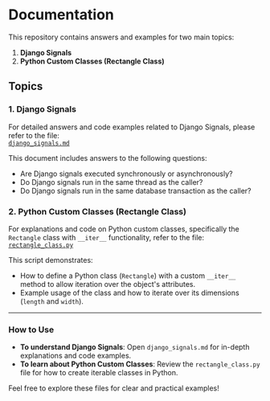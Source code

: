 
# Documentation

This repository contains answers and examples for two main topics:

1. **Django Signals**
2. **Python Custom Classes (Rectangle Class)**

## Topics

### 1. Django Signals
For detailed answers and code examples related to Django Signals, please refer to the file:  
[`django_signals.md`](./django_signals.md)

This document includes answers to the following questions:
- Are Django signals executed synchronously or asynchronously?
- Do Django signals run in the same thread as the caller?
- Do Django signals run in the same database transaction as the caller?

### 2. Python Custom Classes (Rectangle Class)
For explanations and code on Python custom classes, specifically the `Rectangle` class with `__iter__` functionality, refer to the file:  
[`rectangle_class.py`](./rectangle_class.py)

This script demonstrates:
- How to define a Python class (`Rectangle`) with a custom `__iter__` method to allow iteration over the object's attributes.
- Example usage of the class and how to iterate over its dimensions (`length` and `width`).

---

### How to Use
- **To understand Django Signals**: Open `django_signals.md` for in-depth explanations and code examples.
- **To learn about Python Custom Classes**: Review the `rectangle_class.py` file for how to create iterable classes in Python.

Feel free to explore these files for clear and practical examples!

